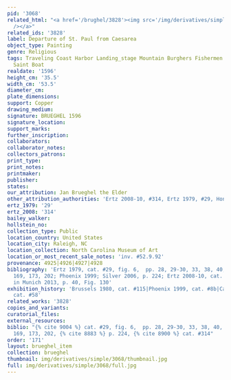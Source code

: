 ```yaml
---
pid: '3068'
related_html: "<a href='/brughel/3828'><img src='/img/derivatives/simple/3828/thumbnail.jpg'
  /></a>"
related_ids: '3828'
label: Departure of St. Paul from Caesarea
object_type: Painting
genre: Religious
tags: Traveling Coast Harbor Landing_stage Mountain Burghers Fishermen New_Testament
  Saint Boat
realdate: '1596'
height_cm: '35.5'
width_cm: '53.5'
diameter_cm: 
plate_dimensions: 
support: Copper
drawing_medium: 
signature: BRUEGHEL 1596
signature_location: 
support_marks: 
further_inscription: 
collaborators: 
collaborator_notes: 
collectors_patrons: 
print_type: 
print_notes: 
printmaker: 
publisher: 
states: 
our_attribution: Jan Brueghel the Elder
other_attribution_authorities: 'Ertz 2008-10, #314, Ertz 1979, #29, Honig database'
ertz_1979: '29'
ertz_2008: '314'
bailey_walker: 
hollstein_no: 
collection_type: Public
location_country: United States
location_city: Raleigh, NC
location_collection: North Carolina Museum of Art
location_or_most_recent_sale_notes: 'inv. #52.9.92'
provenance: 4925|4926|4927|4928
bibliography: 'Ertz 1979, cat. #29, fig. 6,  pp. 28, 29-30, 33, 38, 40, 78, 92, 93,
  169, 173, 202; Phoenix 1999; Silver 2006, p. 224; Ertz 2008-10, cat. #314; Ruby
  in Munich 2013, p. 40, Fig. 130'
exhibition_history: 'Brussels 1980, cat. #115|Phoenix 1999, cat. #8b|Cassel 2015,
  cat. #58'
related_works: '3828'
copies_and_variants: 
curatorial_files: 
external_resources: 
biblio: "{% cite 9004 %} cat. #29, fig. 6,  pp. 28, 29-30, 33, 38, 40, 78, 92, 93,
  169, 173, 202, {% cite 8883 %} p. 224, {% cite 8900 %} cat. #314"
order: '171'
layout: brueghel_item
collection: brueghel
thumbnail: img/derivatives/simple/3068/thumbnail.jpg
full: img/derivatives/simple/3068/full.jpg
---
```

